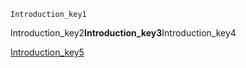 ```ngMeta
Introduction_key1
```
Introduction_key2**Introduction_key3**Introduction_key4

[Introduction_key5](https://www.hackerrank.com/domains/algorithms?filters%5Bsubdomains%5D%5B%5D=arrays-and-sorting)

